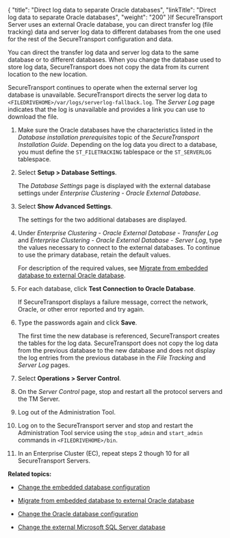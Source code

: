 {
    "title": "Direct log data to separate Oracle databases",
    "linkTitle": "Direct log data to separate Oracle databases",
    "weight": "200"
}If SecureTransport Server uses an external Oracle database, you can direct transfer log (file tracking) data and server log data to different databases from the one used for the rest of the SecureTransport configuration and data.

You can direct the transfer log data and server log data to the same database or to different databases. When you change the database used to store log data, SecureTransport does not copy the data from its current location to the new location.

SecureTransport continues to operate when the external server log database is unavailable. SecureTransport directs the server log data to `<FILEDRIVEHOME>/var/logs/serverlog-fallback.log`. The *Server Log* page indicates that the log is unavailable and provides a link you can use to download the file.

1.  Make sure the Oracle databases have the characteristics listed in the *Database installation prerequisites* topic of the <span cshid="install" data-version="5.3.5">*SecureTransport Installation Guide*</span>. Depending on the log data you direct to a database, you must define the `ST_FILETRACKING` tablespace or the `ST_SERVERLOG` tablespace.
2.  Select **Setup > Database Settings**.  
    The *Database Settings* page is displayed with the external database settings under *Enterprise Clustering - Oracle External Database*.
3.  Select **Show Advanced Settings**.  
    The settings for the two additional databases are displayed.
4.  Under *Enterprise Clustering - Oracle External Database - Transfer Log* and *Enterprise Clustering - Oracle External Database - Server Log*, type the values necessary to connect to the external databases. To continue to use the primary database, retain the default values.  
    For description of the required values, see [Migrate from embedded database to external Oracle database](../t_st_database).
5.  For each database, click **Test Connection to Oracle Database**.  
    If SecureTransport displays a failure message, correct the network, Oracle, or other error reported and try again.
6.  Type the passwords again and click **Save**.  
    The first time the new database is referenced, SecureTransport creates the tables for the log data. SecureTransport does not copy the log data from the previous database to the new database and does not display the log entries from the previous database in the *File Tracking* and *Server Log* pages.
7.  Select **Operations > Server Control**.
8.  On the *Server Control* page, stop and restart all the protocol servers and the TM Server.
9.  Log out of the Administration Tool.
10. Log on to the SecureTransport server and stop and restart the Administration Tool service using the `stop_admin` and `start_admin` commands in `<FILEDRIVEHOME>/bin`.
11. In an Enterprise Cluster (EC), repeat steps 2 though 10 for all SecureTransport Servers.

**Related topics:**

-   [Change the embedded database configuration](../t_st_mysql)
-   [Migrate from embedded database to external Oracle database](../t_st_database)
-   [Change the Oracle database configuration](../t_st_oracle)
-   [Change the external Microsoft SQL Server database](../t_st_sqlserver)

